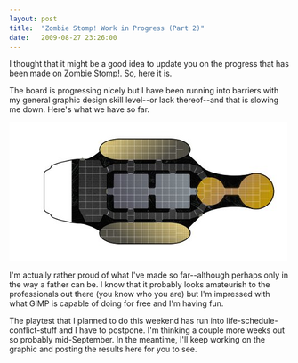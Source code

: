 ```yaml
---
layout: post
title:  "Zombie Stomp! Work in Progress (Part 2)"
date:   2009-08-27 23:26:00
---
```


I thought that it might be a good idea to update you on the progress that has
been made on Zombie Stomp!. So, here it is.

The board is progressing nicely but I have been running into barriers with my
general graphic design skill level--or lack thereof--and that is slowing me
down. Here's what we have so far.

[![Zombie Stomp! WIP 2](/images/zombie-stomp/zombie-stomp-gameboard-wip-2-small.jpg)](/images/zombie-stomp/zombie-stomp-gameboard-wip-2.jpg)

I'm actually rather proud of what I've made so far--although perhaps only in
the way a father can be. I know that it probably looks amateurish to the
professionals out there (you know who you are) but I'm impressed with what GIMP
is capable of doing for free and I'm having fun.

The playtest that I planned to do this weekend has run into
life-schedule-conflict-stuff and I have to postpone. I'm thinking a couple more
weeks out so probably mid-September. In the meantime, I'll keep working on the
graphic and posting the results here for you to see.
